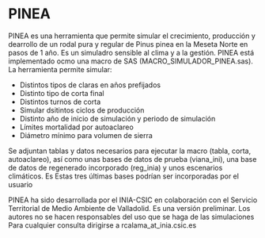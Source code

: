 # PINEA
PINEA es una herramienta que permite simular el crecimiento, producción y dearrollo de un rodal pura y regular de Pinus pinea en la Meseta Norte en pasos de 1 año. Es un simuladro sensible al clima y a la gestión. 
PINEA está implementado ocmo una macro de SAS (MACRO_SIMULADOR_PINEA.sas). La herramienta permite simular:
- Distintos tipos de claras en años prefijados
- Distinto tipo de corta final
- Distintos turnos de corta
- Simular dsitintos ciclos de producción
- Distinto año de inicio de simulación  y periodo de simulación
- Límites mortalidad por autoaclareo
- Diámetro mínimo para volumen de sierra

Se adjuntan tablas y datos necesarios para ejecutar la macro (tabla, corta, autoaclareo), así como unas bases de datos de prueba (viana_ini), una base de datos de regenerado incorporado (reg_inia) y unos escenarios climáticos. Es
Estas tres últimas bases podrían ser incorporadas por el usuario

PINEA ha sido desarrollada por el INIA-CSIC en colaboración con el Servicio Territorial de Medio Ambiente de Valladolid. Es una versión preliminar. Los autores no se hacen responsables del uso que se haga de las simulaciones
Para cualquier consulta dirigirse a rcalama_at_inia.csic.es
